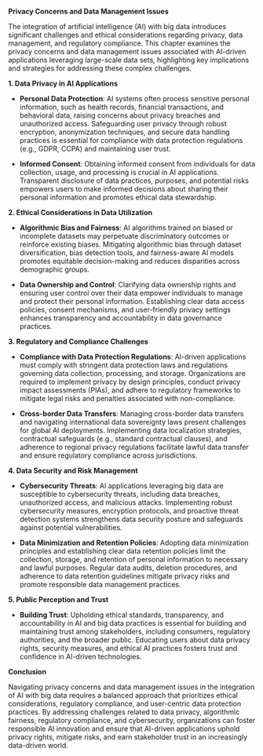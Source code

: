 **Privacy Concerns and Data Management Issues**

The integration of artificial intelligence (AI) with big data introduces significant challenges and ethical considerations regarding privacy, data management, and regulatory compliance. This chapter examines the privacy concerns and data management issues associated with AI-driven applications leveraging large-scale data sets, highlighting key implications and strategies for addressing these complex challenges.

**1. Data Privacy in AI Applications**

- **Personal Data Protection**: AI systems often process sensitive personal information, such as health records, financial transactions, and behavioral data, raising concerns about privacy breaches and unauthorized access. Safeguarding user privacy through robust encryption, anonymization techniques, and secure data handling practices is essential for compliance with data protection regulations (e.g., GDPR, CCPA) and maintaining user trust.
    
- **Informed Consent**: Obtaining informed consent from individuals for data collection, usage, and processing is crucial in AI applications. Transparent disclosure of data practices, purposes, and potential risks empowers users to make informed decisions about sharing their personal information and promotes ethical data stewardship.
    

**2. Ethical Considerations in Data Utilization**

- **Algorithmic Bias and Fairness**: AI algorithms trained on biased or incomplete datasets may perpetuate discriminatory outcomes or reinforce existing biases. Mitigating algorithmic bias through dataset diversification, bias detection tools, and fairness-aware AI models promotes equitable decision-making and reduces disparities across demographic groups.
    
- **Data Ownership and Control**: Clarifying data ownership rights and ensuring user control over their data empower individuals to manage and protect their personal information. Establishing clear data access policies, consent mechanisms, and user-friendly privacy settings enhances transparency and accountability in data governance practices.
    

**3. Regulatory and Compliance Challenges**

- **Compliance with Data Protection Regulations**: AI-driven applications must comply with stringent data protection laws and regulations governing data collection, processing, and storage. Organizations are required to implement privacy by design principles, conduct privacy impact assessments (PIAs), and adhere to regulatory frameworks to mitigate legal risks and penalties associated with non-compliance.
    
- **Cross-border Data Transfers**: Managing cross-border data transfers and navigating international data sovereignty laws present challenges for global AI deployments. Implementing data localization strategies, contractual safeguards (e.g., standard contractual clauses), and adherence to regional privacy regulations facilitate lawful data transfer and ensure regulatory compliance across jurisdictions.
    

**4. Data Security and Risk Management**

- **Cybersecurity Threats**: AI applications leveraging big data are susceptible to cybersecurity threats, including data breaches, unauthorized access, and malicious attacks. Implementing robust cybersecurity measures, encryption protocols, and proactive threat detection systems strengthens data security posture and safeguards against potential vulnerabilities.
    
- **Data Minimization and Retention Policies**: Adopting data minimization principles and establishing clear data retention policies limit the collection, storage, and retention of personal information to necessary and lawful purposes. Regular data audits, deletion procedures, and adherence to data retention guidelines mitigate privacy risks and promote responsible data management practices.
    

**5. Public Perception and Trust**

- **Building Trust**: Upholding ethical standards, transparency, and accountability in AI and big data practices is essential for building and maintaining trust among stakeholders, including consumers, regulatory authorities, and the broader public. Educating users about data privacy rights, security measures, and ethical AI practices fosters trust and confidence in AI-driven technologies.

**Conclusion**

Navigating privacy concerns and data management issues in the integration of AI with big data requires a balanced approach that prioritizes ethical considerations, regulatory compliance, and user-centric data protection practices. By addressing challenges related to data privacy, algorithmic fairness, regulatory compliance, and cybersecurity, organizations can foster responsible AI innovation and ensure that AI-driven applications uphold privacy rights, mitigate risks, and earn stakeholder trust in an increasingly data-driven world.